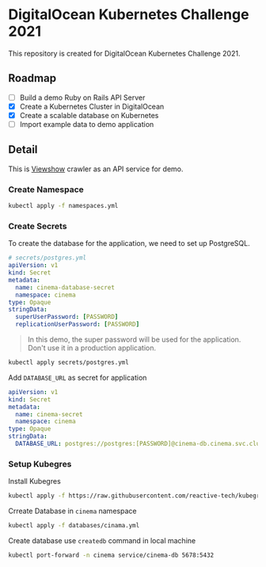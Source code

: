 DigitalOcean Kubernetes Challenge 2021
===

This repository is created for DigitalOcean Kubernetes Challenge 2021.

## Roadmap

* [ ] Build a demo Ruby on Rails API Server
* [x] Create a Kubernetes Cluster in DigitalOcean
* [x] Create a scalable database on Kubernetes
* [ ] Import example data to demo application

## Detail

This is [Viewshow](https://www.vscinemas.com.tw/vsweb/) crawler as an API service for demo.

### Create Namespace

```bash
kubectl apply -f namespaces.yml
```

### Create Secrets

To create the database for the application, we need to set up PostgreSQL.

```yaml
# secrets/postgres.yml
apiVersion: v1
kind: Secret
metadata:
  name: cinema-database-secret
  namespace: cinema
type: Opaque
stringData:
  superUserPassword: [PASSWORD]
  replicationUserPassword: [PASSWORD]
```

> In this demo, the super password will be used for the application. Don't use it in a production application.

```bash
kubectl apply secrets/postgres.yml
```

Add `DATABASE_URL` as secret for application

```yaml
apiVersion: v1
kind: Secret
metadata:
  name: cinema-secret
  namespace: cinema
type: Opaque
stringData:
  DATABASE_URL: postgres://postgres:[PASSWORD]@cinema-db.cinema.svc.cluster.local/cinema
```

### Setup Kubegres

Install Kubegres

```bash
kubectl apply -f https://raw.githubusercontent.com/reactive-tech/kubegres/v1.14/kubegres.yaml
```

Crreate Database in `cinema` namespace

```bash
kubectl apply -f databases/cinama.yml
```

Create database use `createdb` command in local machine

```bash
kubectl port-forward -n cinema service/cinema-db 5678:5432
```
